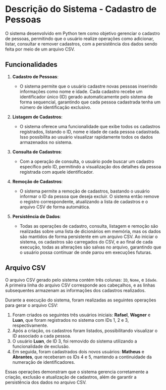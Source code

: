 # Descrição do Sistema - Cadastro de Pessoas

O sistema desenvolvido em Python tem como objetivo gerenciar o cadastro de pessoas, permitindo que o usuário realize operações como adicionar, listar, consultar e remover cadastros, com a persistência dos dados sendo feita por meio de um arquivo CSV.

## Funcionalidades

1. **Cadastro de Pessoas**:
   - O sistema permite que o usuário cadastre novas pessoas inserindo informações como nome e idade. Cada cadastro recebe um identificador único (ID) gerado automaticamente pelo sistema de forma sequencial, garantindo que cada pessoa cadastrada tenha um número de identificação exclusivo.

2. **Listagem de Cadastros**:
   - O sistema oferece uma funcionalidade que exibe todos os cadastros registrados, listando o ID, nome e idade de cada pessoa cadastrada. Isso possibilita ao usuário visualizar rapidamente todos os dados armazenados no sistema.

3. **Consulta de Cadastros**:
   - Com a operação de consulta, o usuário pode buscar um cadastro específico pelo ID, permitindo a visualização dos detalhes da pessoa registrada com aquele identificador.

4. **Remoção de Cadastros**:
   - O sistema permite a remoção de cadastros, bastando o usuário informar o ID da pessoa que deseja excluir. O sistema então remove o registro correspondente, atualizando a lista de cadastros e o arquivo CSV de forma automática.

5. **Persistência de Dados**:
   - Todas as operações de cadastro, consulta, listagem e remoção são realizadas sobre uma lista de dicionários em memória, mas os dados são mantidos de forma persistente em um arquivo CSV. Ao iniciar o sistema, os cadastros são carregados do CSV, e ao final de cada execução, todas as alterações são salvas no arquivo, garantindo que o usuário possa continuar de onde parou em execuções futuras.

## Arquivo CSV

O arquivo CSV gerado pelo sistema contém três colunas: `ID`, `Nome`, e `Idade`. A primeira linha do arquivo CSV corresponde aos cabeçalhos, e as linhas subsequentes armazenam as informações dos cadastros realizados.

Durante a execução do sistema, foram realizadas as seguintes operações para gerar o arquivo CSV:

1. Foram criados os seguintes três usuários iniciais: **Rafael**, **Wagner** e **Luan**, que foram registrados no sistema com IDs 1, 2 e 3, respectivamente.
2. Após a criação, os cadastros foram listados, possibilitando visualizar o ID associado a cada pessoa.
3. O usuário **Luan**, de ID 3, foi removido do sistema utilizando a funcionalidade de exclusão.
4. Em seguida, foram cadastrados dois novos usuários: **Matheus** e **Abrantes**, que receberam os IDs 4 e 5, mantendo a continuidade da numeração de identificadores.

Essas operações demonstram que o sistema gerencia corretamente a criação, exclusão e atualização de cadastros, além de garantir a persistência dos dados no arquivo CSV.
